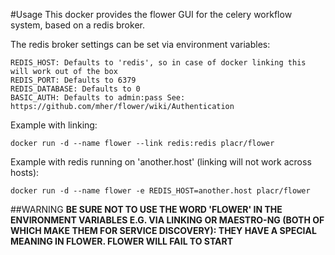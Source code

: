 #Usage
This docker provides the flower GUI for the celery workflow system, based on a redis broker.

The redis broker settings can be set via environment variables:

	REDIS_HOST: Defaults to 'redis', so in case of docker linking this will work out of the box
	REDIS_PORT: Defaults to 6379
	REDIS_DATABASE: Defaults to 0
	BASIC_AUTH: Defaults to admin:pass See: https://github.com/mher/flower/wiki/Authentication

Example with linking:

	docker run -d --name flower --link redis:redis placr/flower

Example with redis running on 'another.host' (linking will not work across hosts):

	docker run -d --name flower -e REDIS_HOST=another.host placr/flower

##WARNING
**BE SURE NOT TO USE THE WORD 'FLOWER' IN THE ENVIRONMENT VARIABLES
E.G. VIA LINKING OR MAESTRO-NG (BOTH OF WHICH MAKE THEM FOR SERVICE DISCOVERY): THEY HAVE A SPECIAL MEANING IN FLOWER. FLOWER WILL FAIL TO START**


